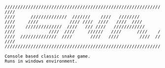 <pre>
//////////////////////////////////////////////////////////////////////////////////////////////
////                                                                                      ////
////      //////////////  ///////    ////   ////////          ////   ////   ////////////  ////
////     ////            //// ////  ////   ////  ////        ////  ////    ////           ////
////    //////////////  ////   /// ////   ////////////      ////////      //////////      ////
////             ////  ////     //////   ////      ////    ////  ////    ////             ////
////  //////////////  ////       ////   ////        ////  ////    ////  ////////////      ////
////                                                                                      ////
//////////////////////////////////////////////////////////////////////////////////////////////

Console based classic snake game.
Runs in windows environment.
</pre>
